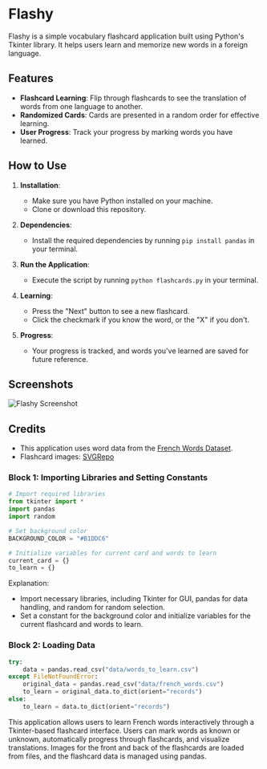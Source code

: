 # Flashy

Flashy is a simple vocabulary flashcard application built using Python's Tkinter library. It helps users learn and memorize new words in a foreign language.

## Features

- **Flashcard Learning**: Flip through flashcards to see the translation of words from one language to another.
- **Randomized Cards**: Cards are presented in a random order for effective learning.
- **User Progress**: Track your progress by marking words you have learned.

## How to Use

1. **Installation**:
   - Make sure you have Python installed on your machine.
   - Clone or download this repository.

2. **Dependencies**:
   - Install the required dependencies by running `pip install pandas` in your terminal.

3. **Run the Application**:
   - Execute the script by running `python flashcards.py` in your terminal.

4. **Learning**:
   - Press the "Next" button to see a new flashcard.
   - Click the checkmark if you know the word, or the "X" if you don't.

5. **Progress**:
   - Your progress is tracked, and words you've learned are saved for future reference.

## Screenshots

![Flashy Screenshot](images/screenshot.png)



## Credits

- This application uses word data from the [French Words Dataset](data/french_words.csv).
- Flashcard images: [SVGRepo](https://www.svgrepo.com/)



### Block 1: Importing Libraries and Setting Constants

```python
# Import required libraries
from tkinter import *
import pandas
import random

# Set background color
BACKGROUND_COLOR = "#B1DDC6"

# Initialize variables for current card and words to learn
current_card = {}
to_learn = {}
```

Explanation:
- Import necessary libraries, including Tkinter for GUI, pandas for data handling, and random for random selection.
- Set a constant for the background color and initialize variables for the current flashcard and words to learn.

### Block 2: Loading Data

```python
try:
    data = pandas.read_csv("data/words_to_learn.csv")
except FileNotFoundError:
    original_data = pandas.read_csv("data/french_words.csv")
    to_learn = original_data.to_dict(orient="records")
else:
    to_learn = data.to_dict(orient="records")
```





This application allows users to learn French words interactively through a Tkinter-based flashcard interface. Users can mark words as known or unknown, automatically progress through flashcards, and visualize translations. Images for the front and back of the flashcards are loaded from files, and the flashcard data is managed using pandas.